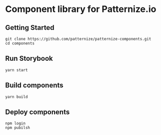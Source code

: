 # Component library for Patternize.io

## Getting Started

```
git clone https://github.com/patternize/patternize-components.git
cd components
```

## Run Storybook

```
yarn start
```

## Build components

```
yarn build
```

## Deploy components

```
npm login
npm pubilsh
```
